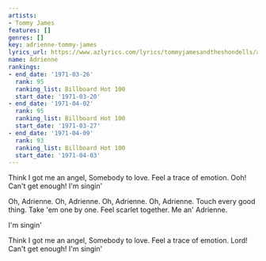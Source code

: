 ```yaml
---
artists:
- Tommy James
features: []
genres: []
key: adrienne-tommy-james
lyrics_url: https://www.azlyrics.com/lyrics/tommyjamesandtheshondells/adrienne.html
name: Adrienne
rankings:
- end_date: '1971-03-26'
  rank: 95
  ranking_list: Billboard Hot 100
  start_date: '1971-03-20'
- end_date: '1971-04-02'
  rank: 95
  ranking_list: Billboard Hot 100
  start_date: '1971-03-27'
- end_date: '1971-04-09'
  rank: 93
  ranking_list: Billboard Hot 100
  start_date: '1971-04-03'
---
```


Think I got me an angel,
Somebody to love.
Feel a trace of emotion.
Ooh! Can't get enough!
I'm singin'


Oh, Adrienne. Oh, Adrienne.
Oh, Adrienne. Oh, Adrienne.
Touch every good thing.
Take 'em one by one.
Feel scarlet together.
Me an' Adrienne.

I'm singin'



Think I got me an angel,
Somebody to love.
Feel a trace of emotion.
Lord! Can't get enough!
I'm singin'






